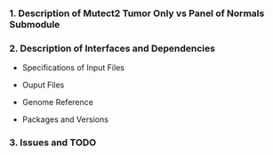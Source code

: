 ### 1. Description of Mutect2 Tumor Only vs Panel of Normals Submodule

### 2. Description of Interfaces and Dependencies

- Specifications of Input Files

- Ouput Files

- Genome Reference

- Packages and Versions

### 3. Issues and TODO
